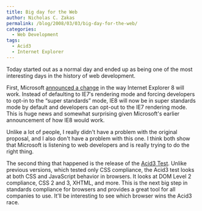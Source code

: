 ```yaml
---
title: Big day for the Web
author: Nicholas C. Zakas
permalink: /blog/2008/03/03/big-day-for-the-web/
categories:
  - Web Development
tags:
  - Acid3
  - Internet Explorer
---
```

Today started out as a normal day and ended up as being one of the most interesting days in the history of web development.

First, Microsoft <a title="Microsoft's Interoperability Principles and IE8" rel="external" href="http://blogs.msdn.com/ie/archive/2008/03/03/microsoft-s-interoperability-principles-and-ie8.aspx">announced a change</a> in the way Internet Explorer 8 will work. Instead of defaulting to IE7&#8242;s rendering mode and forcing developers to opt-in to the &#8220;super standards&#8221; mode, IE8 will now be in super standards mode by default and developers can opt-out to the IE7 rendering mode. This is huge news and somewhat surprising given Microsoft's earlier announcement of how IE8 would work.

Unlike a lot of people, I really didn't have a problem with the original proposal, and I also don't have a problem with this one. I think both show that Microsoft is listening to web developers and is really trying to do the right thing.

The second thing that happened is the release of the <a title="Acid3 Test" rel="external" href="http://acid3.acidtests.org/">Acid3 Test</a>. Unlike previous versions, which tested only CSS compliance, the Acid3 test looks at both CSS and JavaScript behavior in browsers. It looks at DOM Level 2 compliance, CSS 2 and 3, XHTML, and more. This is the next big step in standards compliance for browsers and provides a great tool for all companies to use. It'll be interesting to see which browser wins the Acid3 race.
